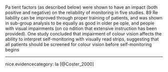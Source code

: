 Pa tient factors (as described below) were shown to have an impact (both positive and negative) on the reliability of monitoring in five studies. 89 Re liability can be improved through proper training of patients, and was shown in sub-group analysis to be equally as good in older pe ople, and people with visual impairments (on co ndition that extensive instruction has been provided). One study concluded that impairment of colour vision affects the ability to interpret self-monitoring with visually read strips, suggesting that all patients should be screened for colour vision before self-monitoring begins

---
 nice.evidencecategory: Ia
[@Coster_2000]
